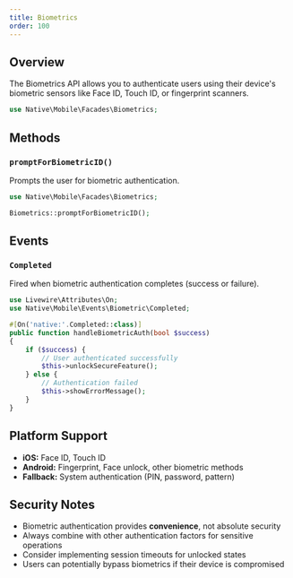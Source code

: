 ```yaml
---
title: Biometrics
order: 100
---
```


## Overview

The Biometrics API allows you to authenticate users using their device's biometric sensors like Face ID, Touch ID, or
fingerprint scanners.

```php
use Native\Mobile\Facades\Biometrics;
```

## Methods

### `promptForBiometricID()`

Prompts the user for biometric authentication.

```php
use Native\Mobile\Facades\Biometrics;

Biometrics::promptForBiometricID();
```

## Events

### `Completed`

Fired when biometric authentication completes (success or failure).

```php
use Livewire\Attributes\On;
use Native\Mobile\Events\Biometric\Completed;

#[On('native:'.Completed::class)]
public function handleBiometricAuth(bool $success)
{
    if ($success) {
        // User authenticated successfully
        $this->unlockSecureFeature();
    } else {
        // Authentication failed
        $this->showErrorMessage();
    }
}
```

## Platform Support

- **iOS:** Face ID, Touch ID
- **Android:** Fingerprint, Face unlock, other biometric methods
- **Fallback:** System authentication (PIN, password, pattern)

## Security Notes

- Biometric authentication provides **convenience**, not absolute security
- Always combine with other authentication factors for sensitive operations
- Consider implementing session timeouts for unlocked states
- Users can potentially bypass biometrics if their device is compromised
